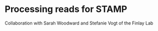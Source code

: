 # Processing reads for STAMP

Collaboration with Sarah Woodward and Stefanie Vogt of the Finlay Lab
